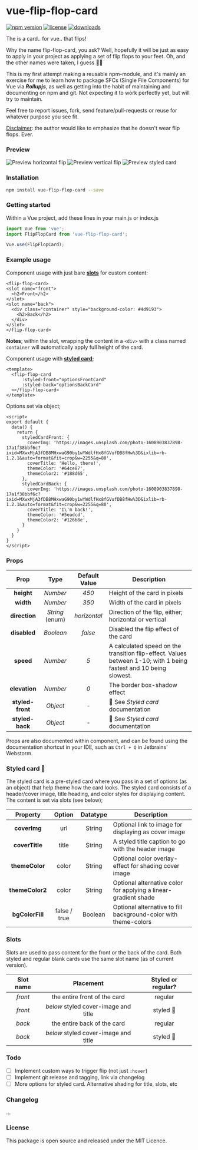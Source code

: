 # vue-flip-flop-card

[![npm version](https://img.shields.io/npm/v/vue-flip-flop-card.svg)](https://img.shields.io/npm/l/vue-flip-flop-card.svg)
[![license](https://img.shields.io/npm/l/vue-flip-flop-card.svg)](https://img.shields.io/npm/l/vue-flip-flop-card.svg)
[![downloads](https://img.shields.io/npm/dt/vue-flip-flop-card.svg)](https://www.npmjs.com/package/vue-flip-flop-card)

The is a card.. for vue.. that flips!

Why the name flip-flop-card, you ask? Well, hopefully it will be just as easy to
apply in your project as applying a set of flip flops to your feet. Oh, and the other names were taken, I guess 🤷‍♂️

This is my first attempt making a reusable npm-module, and it's mainly an exercise for me to learn how to package SFCs (Single File Components) for Vue via ***Rollupjs***, as well as getting into the habit of maintaining and documenting on npm and git. Not expecting it to work perfectly yet, but will try to maintain.

Feel free to report issues, fork, send feature/pull-requests or reuse for whatever purpose you see fit.

<u>Disclaimer</u>: the author would like to emphasize that he doesn't wear flip flops. Ever.

### Preview

![Preview horizontal flip](preview1.gif)
![Preview vertical flip](preview2.gif)
![Preview styled card](preview3.gif)

### Installation

```bash
npm install vue-flip-flop-card --save
```

### Getting started

Within a Vue project, add these lines in your main.js or index.js

```js
import Vue from 'vue';
import FlipFlopCard from 'vue-flip-flop-card';

Vue.use(FlipFlopCard);
```

### Example usage

Component usage with just bare <u>**slots**</u> for custom content:

```vue
<flip-flop-card>
<slot name="front">
  <h2>Front</h2>
</slot>
<slot name="back">
  <div class="container" style="background-color: #4d9193">
    <h2>Back</h2>
  </div>
</slot>
</flip-flop-card>
```

**Notes**; within the slot, wrapping the content in a `<div>` with a class named `container` will automatically apply
full height of the card.

Component usage with <u>**styled card**</u>;

```vue
<template>
  <flip-flop-card
      :styled-front="optionsFrontCard"
      :styled-back="optionsBackCard"
  ></flip-flop-card>
</template>
```
Options set via object;
```vue
<script>
export default {
  data() {
    return {
      styledCardFront: {
        coverImg: 'https://images.unsplash.com/photo-1608903837898-17a1f38bbf6c?ixid=MXwxMjA3fDB8MHxwaG90by1wYWdlfHx8fGVufDB8fHw%3D&ixlib=rb-1.2.1&auto=format&fit=crop&w=2255&q=80',
        coverTitle: 'Hello, there!',
        themeColor: '#64ce87',
        themeColor2: '#188d65',
      },
      styledCardBack: {
        coverImg: 'https://images.unsplash.com/photo-1608903837898-17a1f38bbf6c?ixid=MXwxMjA3fDB8MHxwaG90by1wYWdlfHx8fGVufDB8fHw%3D&ixlib=rb-1.2.1&auto=format&fit=crop&w=2255&q=80',
        coverTitle: 'I\'m back!',
        themeColor: '#5eadcd',
        themeColor2: '#126b8e',
      }
    }
  }
}
</script>
```

### Props

Prop | Type | Default Value | Description
:---: | :---: | :---: | ---
**height** | *Number* | *450* | Height of the card in pixels
**width** | *Number* | *350* | Width of the card in pixels
**direction** | *String* (enum) | *horizontal* | Direction of the flip, either; horizontal or vertical
**disabled** | *Boolean* | *false* | Disabled the flip effect of the card
**speed** | *Number* | *5* | A calculated speed on the transition flip-effect. Values between 1-10; with 1 being fastest and 10 being slowest.
**elevation** | *Number* | *0* | The border box-shadow effect
**styled-front** | *Object* | - | 🎴 See _Styled card_ documentation
**styled-back** | *Object* | - | 🎴 See _Styled card_ documentation

Props are also documented within component, and can be found using the documentation shortcut in your IDE, such
as `Ctrl + Q` in Jetbrains' Webstorm.

### Styled card 🎴

The styled card is a pre-styled card where you pass in a set of options (as an object) that help theme how the card
looks. The styled card consists of a header/cover image, title heading, and color styles for displaying content. The
content is set via slots (see below);

Property | Option | Datatype | Description
:---: | :---: | :---: | ---
**coverImg** | url | String | Optional link to image for displaying as cover image
**coverTitle** | title | String | A styled title caption to go with the header image
**themeColor** | color | String | Optional color overlay-effect for shading cover image
**themeColor2** | color | String | Optional alternative color for applying a linear-gradient shade
**bgColorFill** | false / true | Boolean | Optional alternative to fill background-color with theme-colors

### Slots

Slots are used to pass content for the front or the back of the card. Both styled and regular blank cards use the same
slot name (as of current version).

Slot name | Placement | Styled or regular?
:---: | :---: | :---:
_front_ | the entire front of the card | regular
_front_ | _below_ styled cover-image and title | styled 🎴
_back_ | the entire back of the card | regular
_back_ | _below_ styled cover-image and title | styled 🎴

### Todo

- [ ] Implement custom ways to trigger flip (not just `:hover`)
- [ ] Implement git release and tagging, link via changelog
- [ ] More options for styled card. Alternative shading for title, slots, etc

### Changelog

...

### License

This package is open source and released under the MIT Licence.
